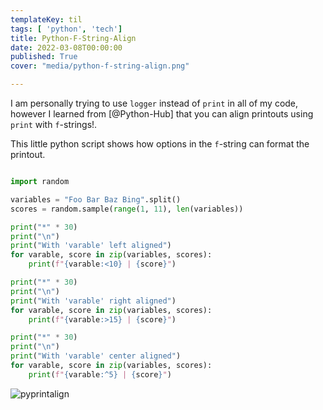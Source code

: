 ```yaml
---
templateKey: til
tags: [ 'python', 'tech']
title: Python-F-String-Align
date: 2022-03-08T00:00:00
published: True
cover: "media/python-f-string-align.png"

---
```



I am personally trying to use `logger` instead of `print` in all of my code, 
however I learned from [@Python-Hub] that you can align printouts using `print` with `f`-strings!.

This little python script shows how options in the `f`-string can format the printout.

```python

import random

variables = "Foo Bar Baz Bing".split()
scores = random.sample(range(1, 11), len(variables))

print("*" * 30)
print("\n")
print("With 'varable' left aligned")
for varable, score in zip(variables, scores):
    print(f"{varable:<10} | {score}")

print("*" * 30)
print("\n")
print("With 'varable' right aligned")
for varable, score in zip(variables, scores):
    print(f"{varable:>15} | {score}")

print("*" * 30)
print("\n")
print("With 'varable' center aligned")
for varable, score in zip(variables, scores):
    print(f"{varable:^5} | {score}")

```


<img src="https://cdn.statically.io/gh/pypeaday/images.pype.dev/main/blog-media/py-print-align.png" alt="pyprintalign" title="Align f-string printing" />
